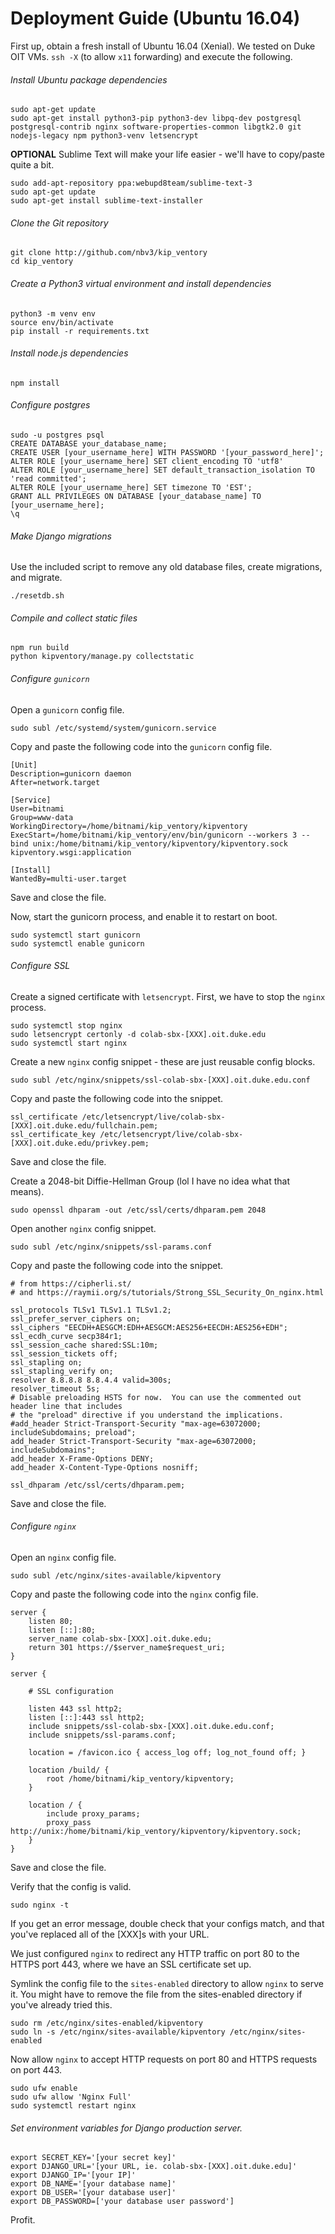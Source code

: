 Deployment Guide (Ubuntu 16.04)
=====

First up, obtain a fresh install of Ubuntu 16.04 (Xenial). We tested on Duke OIT VMs.
`ssh -X` (to allow `x11` forwarding) and execute the following.


###### Install Ubuntu package dependencies
```
sudo apt-get update
sudo apt-get install python3-pip python3-dev libpq-dev postgresql postgresql-contrib nginx software-properties-common libgtk2.0 git nodejs-legacy npm python3-venv letsencrypt
```

**OPTIONAL** Sublime Text will make your life easier - we'll have to copy/paste quite a bit.
```
sudo add-apt-repository ppa:webupd8team/sublime-text-3
sudo apt-get update
sudo apt-get install sublime-text-installer
```


###### Clone the Git repository
```
git clone http://github.com/nbv3/kip_ventory
cd kip_ventory
```


###### Create a Python3 virtual environment and install dependencies
```
python3 -m venv env
source env/bin/activate
pip install -r requirements.txt
```


###### Install node.js dependencies
```
npm install
```


###### Configure postgres
```
sudo -u postgres psql
CREATE DATABASE your_database_name;
CREATE USER [your_username_here] WITH PASSWORD '[your_password_here]';
ALTER ROLE [your_username_here] SET client_encoding TO 'utf8'
ALTER ROLE [your_username_here] SET default_transaction_isolation TO 'read committed';
ALTER ROLE [your_username_here] SET timezone TO 'EST';
GRANT ALL PRIVILEGES ON DATABASE [your_database_name] TO [your_username_here];
\q
```



###### Make Django migrations
Use the included script to remove any old database files, create migrations, and migrate.
```
./resetdb.sh
```



###### Compile and collect static files
```
npm run build
python kipventory/manage.py collectstatic
```



###### Configure `gunicorn`

Open a `gunicorn` config file.
```
sudo subl /etc/systemd/system/gunicorn.service
```

Copy and paste the following code into the `gunicorn` config file.
```
[Unit]
Description=gunicorn daemon
After=network.target

[Service]
User=bitnami
Group=www-data
WorkingDirectory=/home/bitnami/kip_ventory/kipventory
ExecStart=/home/bitnami/kip_ventory/env/bin/gunicorn --workers 3 --bind unix:/home/bitnami/kip_ventory/kipventory/kipventory.sock kipventory.wsgi:application

[Install]
WantedBy=multi-user.target
```
Save and close the file.

Now, start the gunicorn process, and enable it to restart on boot.
```
sudo systemctl start gunicorn
sudo systemctl enable gunicorn
```




###### Configure SSL
Create a signed certificate with `letsencrypt`. First, we have to stop the `nginx` process.
```
sudo systemctl stop nginx
sudo letsencrypt certonly -d colab-sbx-[XXX].oit.duke.edu
sudo systemctl start nginx
```
Create a new `nginx` config snippet - these are just reusable config blocks.
```
sudo subl /etc/nginx/snippets/ssl-colab-sbx-[XXX].oit.duke.edu.conf
```
Copy and paste the following code into the snippet.
```
ssl_certificate /etc/letsencrypt/live/colab-sbx-[XXX].oit.duke.edu/fullchain.pem;
ssl_certificate_key /etc/letsencrypt/live/colab-sbx-[XXX].oit.duke.edu/privkey.pem;
```
Save and close the file.


Create a 2048-bit Diffie-Hellman Group (lol I have no idea what that means).
```
sudo openssl dhparam -out /etc/ssl/certs/dhparam.pem 2048
```
Open another `nginx` config snippet.
```
sudo subl /etc/nginx/snippets/ssl-params.conf
```
Copy and paste the following code into the snippet.
```
# from https://cipherli.st/
# and https://raymii.org/s/tutorials/Strong_SSL_Security_On_nginx.html

ssl_protocols TLSv1 TLSv1.1 TLSv1.2;
ssl_prefer_server_ciphers on;
ssl_ciphers "EECDH+AESGCM:EDH+AESGCM:AES256+EECDH:AES256+EDH";
ssl_ecdh_curve secp384r1;
ssl_session_cache shared:SSL:10m;
ssl_session_tickets off;
ssl_stapling on;
ssl_stapling_verify on;
resolver 8.8.8.8 8.8.4.4 valid=300s;
resolver_timeout 5s;
# Disable preloading HSTS for now.  You can use the commented out header line that includes
# the "preload" directive if you understand the implications.
#add_header Strict-Transport-Security "max-age=63072000; includeSubdomains; preload";
add_header Strict-Transport-Security "max-age=63072000; includeSubdomains";
add_header X-Frame-Options DENY;
add_header X-Content-Type-Options nosniff;

ssl_dhparam /etc/ssl/certs/dhparam.pem;
```
Save and close the file.




###### Configure `nginx`

Open an `nginx` config file.
```
sudo subl /etc/nginx/sites-available/kipventory
```
Copy and paste the following code into the `nginx` config file.

```
server {
    listen 80;
    listen [::]:80;
    server_name colab-sbx-[XXX].oit.duke.edu;
    return 301 https://$server_name$request_uri;
}

server {

    # SSL configuration

    listen 443 ssl http2;
    listen [::]:443 ssl http2;
    include snippets/ssl-colab-sbx-[XXX].oit.duke.edu.conf;
    include snippets/ssl-params.conf;

    location = /favicon.ico { access_log off; log_not_found off; }

    location /build/ {
        root /home/bitnami/kip_ventory/kipventory;
    }

    location / {
        include proxy_params;
        proxy_pass http://unix:/home/bitnami/kip_ventory/kipventory/kipventory.sock;
    }
}
```
Save and close the file.

Verify that the config is valid.
```
sudo nginx -t
```
If you get an error message, double check that your configs match, and that you've replaced all of the [XXX]s with your URL.

We just configured `nginx` to redirect any HTTP traffic on port 80 to the HTTPS port 443, where we
have an SSL certificate set up.

Symlink the config file to the `sites-enabled` directory to allow `nginx` to serve it.
You might have to remove the file from the sites-enabled directory if you've already tried this.
```
sudo rm /etc/nginx/sites-enabled/kipventory
sudo ln -s /etc/nginx/sites-available/kipventory /etc/nginx/sites-enabled
```

Now allow `nginx` to accept HTTP requests on port 80 and HTTPS requests on port 443.
```
sudo ufw enable
sudo ufw allow 'Nginx Full'
sudo systemctl restart nginx
```

###### Set environment variables for Django production server.
```
export SECRET_KEY='[your secret key]'
export DJANGO_URL='[your URL, ie. colab-sbx-[XXX].oit.duke.edu]'
export DJANGO_IP='[your IP]'
export DB_NAME='[your database name]'
export DB_USER='[your database user]'
export DB_PASSWORD=['your database user password']
```

Profit.
